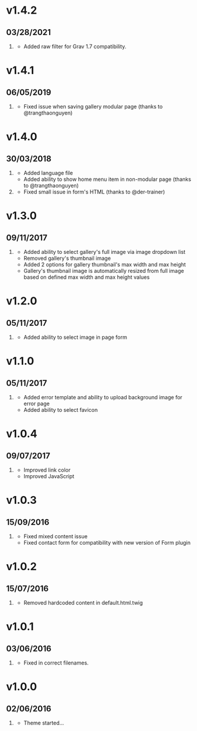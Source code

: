 # v1.4.2
## 03/28/2021

1. [](#bugfix)
    * Added raw filter for Grav 1.7 compatibility.

# v1.4.1
## 06/05/2019

1. [](#bugfix)
    * Fixed issue when saving gallery modular page (thanks to @trangthaonguyen)

# v1.4.0
## 30/03/2018

1. [](#improved)
    * Added language file
    * Added ability to show home menu item in non-modular page (thanks to @trangthaonguyen)
2. [](#bugfix)
    * Fixed small issue in form's HTML (thanks to @der-trainer)

# v1.3.0
## 09/11/2017

1. [](#improved)
    * Added ability to select gallery's full image via image dropdown list
    * Removed gallery's thumbnail image
    * Added 2 options for gallery thumbnail's max width and max height
    * Gallery's thumbnail image is automatically resized from full image based on defined max width and max height values

# v1.2.0
## 05/11/2017

1. [](#improved)
    * Added ability to select image in page form

# v1.1.0
## 05/11/2017

1. [](#improved)
    * Added error template and ability to upload background image for error page
    * Added ability to select favicon

# v1.0.4
## 09/07/2017

1. [](#bugfix)
    * Improved link color
    * Improved JavaScript

# v1.0.3
## 15/09/2016

1. [](#bugfix)
    * Fixed mixed content issue
    * Fixed contact form for compatibility with new version of Form plugin

# v1.0.2
## 15/07/2016

1. [](#bugfix)
    * Removed hardcoded content in default.html.twig

# v1.0.1
## 03/06/2016

1. [](#bugfix)
    * Fixed in correct filenames.

# v1.0.0
## 02/06/2016

1. [](#new)
    * Theme started...
